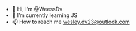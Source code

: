 - 👋 Hi, I’m @WeessDv
- 🌱 I’m currently learning JS
- 📫 How to reach me wesley.dv23@outlook.com

<!---
WeessDv/WeessDv is a ✨ special ✨ repository because its `README.md` (this file) appears on your GitHub profile.
You can click the Preview link to take a look at your changes.
--->
